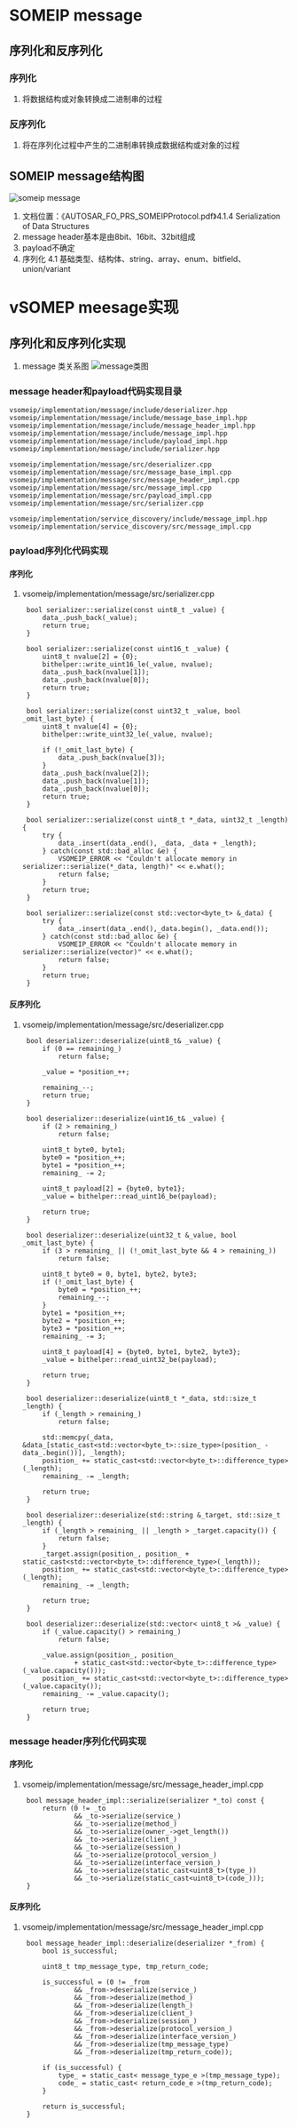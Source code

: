 # SOMEIP message

## 序列化和反序列化
### 序列化
1. 将数据结构或对象转换成二进制串的过程
### 反序列化
1. 将在序列化过程中产生的二进制串转换成数据结构或对象的过程

## SOMEIP message结构图
![someip message](ap-2311/pic/Figure-4.17-Example-Header-of-Original-SOMEIP-message.png)

1. 文档位置：《AUTOSAR_FO_PRS_SOMEIPProtocol.pdf》4.1.4 Serialization of Data Structures
2. message header基本是由8bit、16bit、32bit组成
3. payload不确定
4. 序列化
    4.1 基础类型、结构体、string、array、enum、bitfield、union/variant

# vSOMEP meesage实现
## 序列化和反序列化实现
1. message 类关系图
![message类图](ap-2311/pic/vsomeip-message-class.jpg)
### message header和payload代码实现目录
    vsomeip/implementation/message/include/deserializer.hpp
    vsomeip/implementation/message/include/message_base_impl.hpp
    vsomeip/implementation/message/include/message_header_impl.hpp
    vsomeip/implementation/message/include/message_impl.hpp
    vsomeip/implementation/message/include/payload_impl.hpp
    vsomeip/implementation/message/include/serializer.hpp

    vsomeip/implementation/message/src/deserializer.cpp
    vsomeip/implementation/message/src/message_base_impl.cpp
    vsomeip/implementation/message/src/message_header_impl.cpp
    vsomeip/implementation/message/src/message_impl.cpp
    vsomeip/implementation/message/src/payload_impl.cpp
    vsomeip/implementation/message/src/serializer.cpp

    vsomeip/implementation/service_discovery/include/message_impl.hpp
    vsomeip/implementation/service_discovery/src/message_impl.cpp

### payload序列化代码实现
#### 序列化
1. vsomeip/implementation/message/src/serializer.cpp

        bool serializer::serialize(const uint8_t _value) {
            data_.push_back(_value);
            return true;
        }
    
        bool serializer::serialize(const uint16_t _value) {
            uint8_t nvalue[2] = {0};
            bithelper::write_uint16_le(_value, nvalue);
            data_.push_back(nvalue[1]);
            data_.push_back(nvalue[0]);
            return true;
        }

        bool serializer::serialize(const uint32_t _value, bool _omit_last_byte) {
            uint8_t nvalue[4] = {0};
            bithelper::write_uint32_le(_value, nvalue);

            if (!_omit_last_byte) {
                data_.push_back(nvalue[3]);
            }
            data_.push_back(nvalue[2]);
            data_.push_back(nvalue[1]);
            data_.push_back(nvalue[0]);
            return true;
        }

        bool serializer::serialize(const uint8_t *_data, uint32_t _length) {
            try {
                data_.insert(data_.end(), _data, _data + _length);
            } catch(const std::bad_alloc &e) {
                VSOMEIP_ERROR << "Couldn't allocate memory in serializer::serialize(*_data, length)" << e.what();
                return false;
            }
            return true;
        }

        bool serializer::serialize(const std::vector<byte_t> &_data) {
            try {
                data_.insert(data_.end(),_data.begin(), _data.end());
            } catch(const std::bad_alloc &e) {
                VSOMEIP_ERROR << "Couldn't allocate memory in serializer::serialize(vector)" << e.what();
                return false;
            }
            return true;
        }
    
#### 反序列化
1. vsomeip/implementation/message/src/deserializer.cpp

        bool deserializer::deserialize(uint8_t& _value) {
            if (0 == remaining_)
                return false;

            _value = *position_++;

            remaining_--;
            return true;
        }

        bool deserializer::deserialize(uint16_t& _value) {
            if (2 > remaining_)
                return false;

            uint8_t byte0, byte1;
            byte0 = *position_++;
            byte1 = *position_++;
            remaining_ -= 2;

            uint8_t payload[2] = {byte0, byte1};
            _value = bithelper::read_uint16_be(payload);

            return true;
        }

        bool deserializer::deserialize(uint32_t &_value, bool _omit_last_byte) {
            if (3 > remaining_ || (!_omit_last_byte && 4 > remaining_))
                return false;

            uint8_t byte0 = 0, byte1, byte2, byte3;
            if (!_omit_last_byte) {
                byte0 = *position_++;
                remaining_--;
            }
            byte1 = *position_++;
            byte2 = *position_++;
            byte3 = *position_++;
            remaining_ -= 3;

            uint8_t payload[4] = {byte0, byte1, byte2, byte3};
            _value = bithelper::read_uint32_be(payload);

            return true;
        }

        bool deserializer::deserialize(uint8_t *_data, std::size_t _length) {
            if (_length > remaining_)
                return false;

            std::memcpy(_data, &data_[static_cast<std::vector<byte_t>::size_type>(position_ - data_.begin())], _length);
            position_ += static_cast<std::vector<byte_t>::difference_type>(_length);
            remaining_ -= _length;

            return true;
        }

        bool deserializer::deserialize(std::string &_target, std::size_t _length) {
            if (_length > remaining_ || _length > _target.capacity()) {
                return false;
            }
            _target.assign(position_, position_ + static_cast<std::vector<byte_t>::difference_type>(_length));
            position_ += static_cast<std::vector<byte_t>::difference_type>(_length);
            remaining_ -= _length;

            return true;
        }

        bool deserializer::deserialize(std::vector< uint8_t >& _value) {
            if (_value.capacity() > remaining_)
                return false;

            _value.assign(position_, position_
                    + static_cast<std::vector<byte_t>::difference_type>(_value.capacity()));
            position_ += static_cast<std::vector<byte_t>::difference_type>(_value.capacity());
            remaining_ -= _value.capacity();

            return true;
        }
### message header序列化代码实现
#### 序列化
1. vsomeip/implementation/message/src/message_header_impl.cpp

        bool message_header_impl::serialize(serializer *_to) const {
            return (0 != _to
                    && _to->serialize(service_)
                    && _to->serialize(method_)
                    && _to->serialize(owner_->get_length())
                    && _to->serialize(client_)
                    && _to->serialize(session_)
                    && _to->serialize(protocol_version_)
                    && _to->serialize(interface_version_)
                    && _to->serialize(static_cast<uint8_t>(type_))
                    && _to->serialize(static_cast<uint8_t>(code_)));
        }

#### 反序列化
1. vsomeip/implementation/message/src/message_header_impl.cpp
    
        bool message_header_impl::deserialize(deserializer *_from) {
            bool is_successful;

            uint8_t tmp_message_type, tmp_return_code;

            is_successful = (0 != _from
                    && _from->deserialize(service_)
                    && _from->deserialize(method_)
                    && _from->deserialize(length_)
                    && _from->deserialize(client_)
                    && _from->deserialize(session_)
                    && _from->deserialize(protocol_version_)
                    && _from->deserialize(interface_version_)
                    && _from->deserialize(tmp_message_type)
                    && _from->deserialize(tmp_return_code));

            if (is_successful) {
                type_ = static_cast< message_type_e >(tmp_message_type);
                code_ = static_cast< return_code_e >(tmp_return_code);
            }

            return is_successful;
        }
